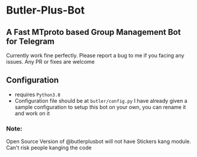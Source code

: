 # Butler-Plus-Bot

## A Fast MTproto based Group Management Bot for Telegram
Currently work fine perfectly. Please report a bug to me if you facing any issues. Any PR or fixes are welcome

## Configuration
- requires `Python3.8`
- Configuration file should be at `butler/config.py`
I have already given a sample configuration to setup this bot on your own, you can rename it and work on it
### Note:
Open Source Version of @butlerplusbot will not have Stickers kang module. Can't risk people kanging the code